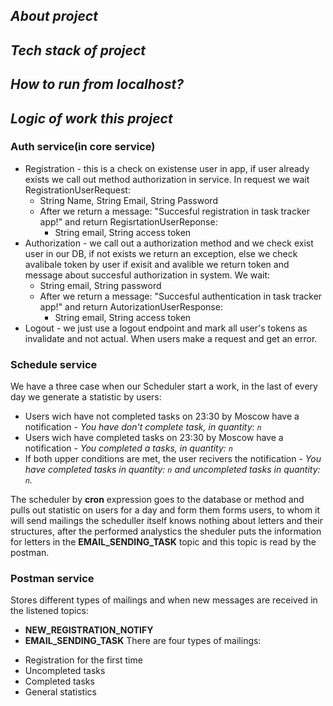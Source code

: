 ## *About project*

## *Tech stack of project*

## *How to run from localhost?*

##  *Logic of work this project*
### Auth service(in core service)
* Registration - this is a check on existense user in app, if user already exists we call out method authorization in service. In request we wait RegistrationUserRequest:
  * String Name, String Email, String Password
  * After we return a message: "Succesful registration in task tracker app!" and return RegisrtationUserReponse:
    * String email, String access token   
* Authorization - we call out a authorization method and we check exist user in our DB, if not exists we return an exception, else we check avalibale token by user if exisit and avalible we return token and message about succesful authorization in system. We wait:
  * String email, String password
  * After we return a message: "Succesful authentication in task tracker app!" and return AutorizationUserResponse:
    * String email, String access token  
* Logout - we just use a logout endpoint and mark all user's tokens as invalidate and not actual. When users make a request and get an error. 

  
### Schedule service
We have a three case when our Scheduler start a work, in the last of every day we generate a statistic by users:
* Users wich have not completed tasks on 23:30 by Moscow have a notification - *You have don't complete task, in quantity: `n`*
* Users wich have completed tasks on 23:30 by Moscow have a notification - *You completed a tasks, in quantity: `n`*
* If both upper conditions are met, the user recivers the notification - *You have completed tasks in quantity: `n` and uncompleted tasks in quantity: `n`.*

The scheduler by **cron** expression goes to the database or method and pulls out statistic on users for a day and form them forms users, to whom it will send mailings the scheduller itself knows nothing about letters and their structures, after the performed analystics the sheduler puts the information for letters in the **EMAIL_SENDING_TASK** topic and this topic is read by the postman. 


### Postman service
Stores different types of mailings and when new messages are received in the listened topics:
* **NEW_REGISTRATION_NOTIFY**
*	**EMAIL_SENDING_TASK**
There are four types of mailings:
- Registration for the first time
- Uncompleted tasks
- Completed tasks
- General statistics
